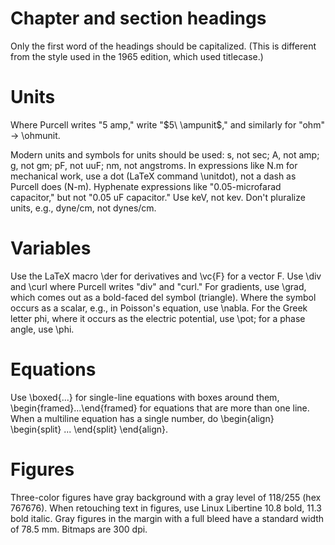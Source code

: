 Chapter and section headings
========

Only the first word of the headings should be capitalized. (This is
different from the style used in the 1965 edition, which used titlecase.)

Units
========
Where Purcell writes "5 amp," write "$5\ \ampunit$," and similarly
for "ohm" -> \ohmunit.

Modern units and symbols for units should be used: s, not sec; A, not amp; g, not gm;
pF, not uuF; nm, not angstroms. In expressions like N.m for mechanical work,
use a dot (LaTeX command \unitdot), not a dash as Purcell does (N-m).
Hyphenate expressions like "0.05-microfarad capacitor," but not
"0.05 uF capacitor." Use keV, not kev. Don't pluralize units, e.g.,
dyne/cm, not dynes/cm.

Variables
=======
Use the LaTeX macro \der for derivatives and \vc{F} for a vector F.
Use \div and \curl where Purcell writes "div" and "curl." For gradients,
use \grad, which comes out as a bold-faced del symbol (triangle).
Where the symbol occurs as a scalar, e.g., in Poisson's equation,
use \nabla. For the Greek letter phi, where it occurs as the electric
potential, use \pot; for a phase angle, use \phi.

Equations
=========
Use \boxed{...} for single-line equations with boxes around them,
\begin{framed}...\end{framed} for equations that are more than one
line. When a multiline equation has a single number, do
\begin{align}    \begin{split}  ... \end{split} \end{align}.

Figures
=======
Three-color figures have gray background with a gray level of 118/255 (hex 767676).
When retouching text in figures, use Linux Libertine 10.8 bold, 11.3 bold italic.
Gray figures in the margin with a full bleed have a standard width of 78.5 mm.
Bitmaps are 300 dpi.
